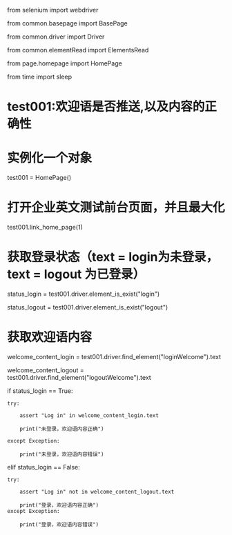 from selenium import webdriver

from common.basepage import BasePage

from common.driver import Driver

from common.elementRead import ElementsRead

from page.homepage import HomePage

from time import sleep

# test001:欢迎语是否推送,以及内容的正确性
# 实例化一个对象
test001 = HomePage()
# 打开企业英文测试前台页面，并且最大化
test001.link_home_page(1)
# 获取登录状态（text = login为未登录，text = logout 为已登录）
status_login = test001.driver.element_is_exist("login")

status_logout = test001.driver.element_is_exist("logout")

# 获取欢迎语内容
welcome_content_login = test001.driver.find_element("loginWelcome").text

welcome_content_logout = test001.driver.find_element("logoutWelcome").text

if status_login == True:

    try:
    
        assert "Log in" in welcome_content_login.text
        
        print("未登录，欢迎语内容正确")
        
    except Exception:
    
        print("未登录，欢迎语内容错误")

elif status_login == False:

    try:
    
        assert "Log in" not in welcome_content_logout.text
        
        print("登录，欢迎语内容正确")
    except Exception:
    
        print("登录，欢迎语内容错误")
